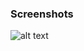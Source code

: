 ### Screenshots

![alt text](https://github.com/andreiseverin/WeaponMod-guns-backup/blob/main/Plugins/wpn_spas12/Spas12.png?raw=true)